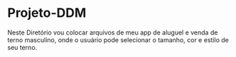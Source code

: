 # Projeto-DDM
Neste Diretório vou colocar arquivos de meu app de aluguel e venda de terno masculino, onde o usuário pode selecionar o tamanho, cor e estilo de seu terno. 
